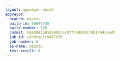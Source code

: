 ```yaml
---
layout: appveyor-build
appveyor:
  branch: master
  build-id: 50644545
  build-number: 785
  commit: b668083bd146902cac87fb50d90c7db1784cead7
  job-id: u0i0tqg1c9467c55
  job-number: 6
  os-name: Ubuntu
  test-result: 0
---
```

